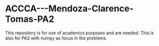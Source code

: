 # ACCCA---Mendoza-Clarence-Tomas-PA2
This repository is for use of academics purposes and are needed. This is also for PA2 with numpy as focus in the problems.
